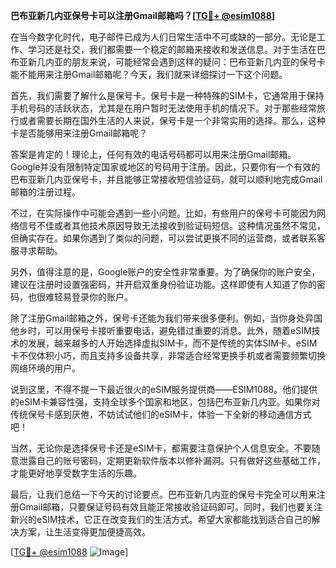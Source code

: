 **巴布亚新几内亚保号卡可以注册Gmail邮箱吗？[[TG💪+ @esim1088](https://t.me/s/esim1088)]**

在当今数字化时代，电子邮件已成为人们日常生活中不可或缺的一部分。无论是工作、学习还是社交，我们都需要一个稳定的邮箱来接收和发送信息。对于生活在巴布亚新几内亚的朋友来说，可能经常会遇到这样的疑问：巴布亚新几内亚的保号卡能不能用来注册Gmail邮箱呢？今天，我们就来详细探讨一下这个问题。

首先，我们需要了解什么是保号卡。保号卡是一种特殊的SIM卡，它通常用于保持手机号码的活跃状态，尤其是在用户暂时无法使用手机的情况下。对于那些经常旅行或者需要长期在国外生活的人来说，保号卡是一个非常实用的选择。那么，这种卡是否能够用来注册Gmail邮箱呢？

答案是肯定的！理论上，任何有效的电话号码都可以用来注册Gmail邮箱。Google并没有限制特定国家或地区的号码用于注册。因此，只要你有一个有效的巴布亚新几内亚保号卡，并且能够正常接收短信验证码，就可以顺利地完成Gmail邮箱的注册过程。

不过，在实际操作中可能会遇到一些小问题。比如，有些用户的保号卡可能因为网络信号不佳或者其他技术原因导致无法接收到验证码短信。这种情况虽然不常见，但确实存在。如果你遇到了类似的问题，可以尝试更换不同的运营商，或者联系客服寻求帮助。

另外，值得注意的是，Google账户的安全性非常重要。为了确保你的账户安全，建议在注册时设置强密码，并开启双重身份验证功能。这样即使有人知道了你的密码，也很难轻易登录你的账户。

除了注册Gmail邮箱之外，保号卡还能为我们带来很多便利。例如，当你身处异国他乡时，可以用保号卡接听重要电话，避免错过重要的消息。此外，随着eSIM技术的发展，越来越多的人开始选择虚拟SIM卡，而不是传统的实体SIM卡。eSIM卡不仅体积小巧，而且支持多设备共享，非常适合经常更换手机或者需要频繁切换网络环境的用户。

说到这里，不得不提一下最近很火的eSIM服务提供商——ESIM1088。他们提供的eSIM卡兼容性强，支持全球多个国家和地区，包括巴布亚新几内亚。如果你对传统保号卡感到厌倦，不妨试试他们的eSIM卡，体验一下全新的移动通信方式吧！

当然，无论你是选择保号卡还是eSIM卡，都需要注意保护个人信息安全。不要随意泄露自己的账号密码，定期更新软件版本以修补漏洞。只有做好这些基础工作，才能更好地享受数字生活的乐趣。

最后，让我们总结一下今天的讨论要点。巴布亚新几内亚的保号卡完全可以用来注册Gmail邮箱，只要保证号码有效且能正常接收验证码即可。同时，我们也要关注新兴的eSIM技术，它正在改变我们的生活方式。希望大家都能找到适合自己的解决方案，让生活变得更加便捷高效。

[[TG💪+ @esim1088](https://t.me/s/esim1088) ![Image](https://i.postimg.cc/4NQfJmqS/Snipaste-2025-05-13-00-14-12.png)]
